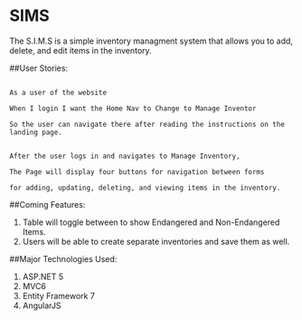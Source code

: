 # SIMS

The S.I.M.S is a simple inventory managment system that allows you to add, delete, and edit items in the inventory.

##User Stories:

```

As a user of the website

When I login I want the Home Nav to Change to Manage Inventor

So the user can navigate there after reading the instructions on the landing page.

```

```

After the user logs in and navigates to Manage Inventory,

The Page will display four buttons for navigation between forms

for adding, updating, deleting, and viewing items in the inventory.

```


##Coming Features:

1. Table will toggle between to show Endangered and Non-Endangered Items.
2. Users will be able to create separate inventories and save them as well.


##Major Technologies Used:

1. ASP.NET 5
2. MVC6
3. Entity Framework 7
4. AngularJS
